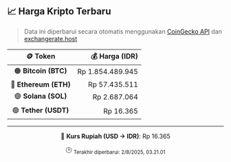 

<!-- HARGA_KRIPTO -->
## 📈 Harga Kripto Terbaru

> Data ini diperbarui secara otomatis menggunakan [CoinGecko API](https://www.coingecko.com/) dan [exchangerate.host](https://exchangerate.host/)

<div align="center">

| 🪙 Token | 💰 Harga (IDR) |
|:------:|---------------:|
| 🟠 **Bitcoin (BTC)**   | Rp 1.854.489.945 |
| 🔵 **Ethereum (ETH)**  | Rp 57.435.511 |
| 🟣 **Solana (SOL)**    | Rp 2.687.064 |
| 🟢 **Tether (USDT)**   | Rp 16.365 |

---

💱 **Kurs Rupiah (USD → IDR)**: Rp 16.365

🕒 <sub>Terakhir diperbarui: 2/8/2025, 03.21.01</sub>

</div>
<!-- /HARGA_KRIPTO -->